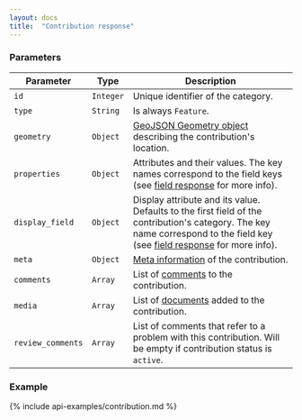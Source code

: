 ```yaml
---
layout: docs
title:  "Contribution response"
---
```


### Parameters

Parameter           | Type        | Description
--------------------|-------------|---------------------------------------------------------------------------------------
`id`                | `Integer`   | Unique identifier of the category.
`type`              | `String`    | Is always `Feature`.
`geometry`          | `Object`    | [GeoJSON Geometry object](http://geojson.org/geojson-spec.html#geometry-objects) describing the contribution's location.
`properties`        | `Object`    | Attributes and their values. The key names correspond to the field keys (see [field response](field-response.html) for more info).
`display_field`     | `Object`    | Display attribute and its value. Defaults to the first field of the contribution's category. The key name correspond to the field key (see [field response](field-response.html) for more info).
`meta`              | `Object`    | [Meta information](contribution-meta.html) of the contribution.
`comments`          | `Array`     | List of [comments](comment-response.html) to the contribution.
`media   `          | `Array`     | List of [documents](document-response.html) added to the contribution.
`review_comments`   | `Array`     | List of comments that refer to a problem with this contribution. Will be empty if contribution status is `active`.

### Example

{% include api-examples/contribution.md %}
